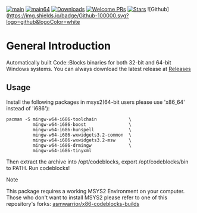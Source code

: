 [![main](https://github.com/zxunge/x86-codeblocks-builds/actions/workflows/main.yml/badge.svg)](https://github.com/zxunge/x86-codeblocks-builds/actions/workflows/main.yml)
[![main64](https://github.com/zxunge/x86-codeblocks-builds/actions/workflows/main64.yml/badge.svg)](https://github.com/zxunge/x86-codeblocks-builds/actions/workflows/main64.yml)
[![Downloads](https://img.shields.io/github/downloads/zxunge/x86-codeblocks-builds/total.svg?maxAge=2592001)](https://github.com/zxunge/x86-codeblocks-builds/releases/)
[![Welcome PRs](https://img.shields.io/badge/PRs-welcome-brightgreen.svg)](https://github.com/zxunge/x86-codeblocks-builds/pulls)
[![Stars](https://img.shields.io/github/stars/zxunge/x86-codeblocks-builds)](https://github.com/zxunge/x86-codeblocks-builds/stargazers)
![Github](https://img.shields.io/badge/Github-100000.svg?logo=github&logoColor=white

# General Introduction
Automatically built Code::Blocks binaries for both 32-bit and 64-bit Windows systems. You can always download the latest release at [Releases](https://github.com/zxunge/x86-codeblocks-builds/releases)
## Usage
Install the following packages in msys2(64-bit users please use 'x86_64' instead of 'i686'):
````
pacman -S mingw-w64-i686-toolchain            \
          mingw-w64-i686-boost                \
          mingw-w64-i686-hunspell             \
          mingw-w64-i686-wxwidgets3.2-common  \
          mingw-w64-i686-wxwidgets3.2-msw     \
          mingw-w64-i686-drmingw              \
          mingw-w64-i686-tinyxml
````

Then extract the archive into /opt/codeblocks, export /opt/codeblocks/bin to PATH.
Run codeblocks!

> [!NOTE]
> This package requires a working MSYS2 Environment on your computer.
> Those who don't want to install MSYS2 please refer to one of this repository's forks:
> [asmwarrior/x86-codeblocks-builds](https://github.com/asmwarrior/x86-codeblocks-builds)
